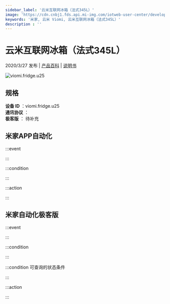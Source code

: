 ```yaml
---
sidebar_label: '云米互联网冰箱（法式345L）'
image: 'https://cdn.cnbj1.fds.api.mi-img.com/iotweb-user-center/developer_1678871067579X2N7KoJ9.png?GalaxyAccessKeyId=AKVGLQWBOVIRQ3XLEW&Expires=9223372036854775807&Signature=Q8ERwKfPzG7z5BWgrPR5EdBWHv8='
keywords: '米家, 云米 Viomi, 云米互联网冰箱（法式345L）'
description : ''
---
```

# 云米互联网冰箱（法式345L）

2020/3/27 发布 | [产品百科](https://home.mi.com/webapp/content/baike/product/index.html?model=viomi.fridge.u25/) | [说明书](https://home.mi.com/views/introduction.html?model=viomi.fridge.u25&region=cn)

![viomi.fridge.u25](https://cdn.cnbj1.fds.api.mi-img.com/iotweb-user-center/developer_1678871067579X2N7KoJ9.png?GalaxyAccessKeyId=AKVGLQWBOVIRQ3XLEW&Expires=9223372036854775807&Signature=Q8ERwKfPzG7z5BWgrPR5EdBWHv8=)

## 规格  
> 
**设备 ID** ：viomi.fridge.u25  
**通讯协议** ：  
**极客版**  ： 待补充 


## 米家APP自动化  

:::event  

:::

:::condition  

:::

:::action   

:::

## 米家自动化极客版  

:::event  

:::

:::condition  

:::

:::condition 可查询的状态条件  

:::

:::action  

:::

        
